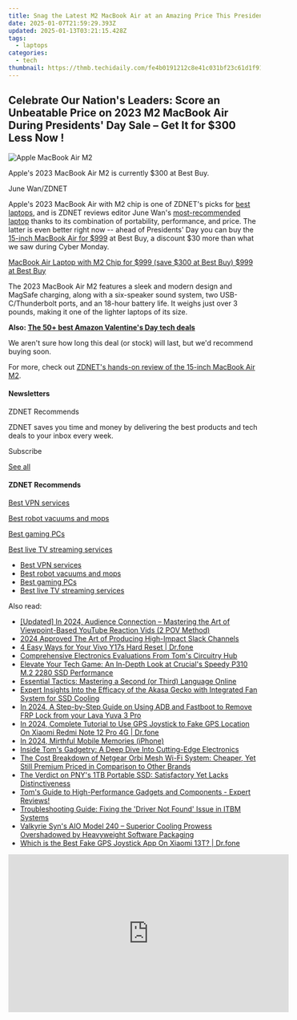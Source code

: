 ```yaml
---
title: Snag the Latest M2 MacBook Air at an Amazing Price This Presidents' Day - Save $300 Now on ZDNet!
date: 2025-01-07T21:59:29.393Z
updated: 2025-01-13T03:21:15.428Z
tags:
  - laptops
categories:
  - tech
thumbnail: https://thmb.techidaily.com/fe4b0191212c8e41c031bf23c61d1f9123e35ac3bb319d7b6d127b4e0747eef8.jpg
---
```


## Celebrate Our Nation's Leaders: Score an Unbeatable Price on 2023 M2 MacBook Air During Presidents' Day Sale – Get It for $300 Less Now !

![Apple MacBook Air M2](https://www.zdnet.com/a/img/resize/eaded57df6eda2633d2d09cf59350eb1bafbe110/2023/07/06/b9a88544-8ac8-4cf9-996e-9b37415f85c3/macbook-air-15-inch-hero.jpg?auto=webp&width=1280)

Apple's 2023 MacBook Air M2 is currently $300 at Best Buy. 

June Wan/ZDNET

Apple's 2023 MacBook Air with M2 chip is one of ZDNET's picks for [best laptops](https://www.zdnet.com/article/best-laptop/), and is ZDNET reviews editor June Wan's [most-recommended laptop](https://www.zdnet.com/article/i-cant-recommend-the-15-inch-macbook-air-enough-even-if-its-not-for-me/) thanks to its combination of portability, performance, and price. The latter is even better right now -- ahead of Presidents' Day you can buy the [15-inch MacBook Air for $999](https://shop-links.co/link/?url=https%3A%2F%2Fwww.bestbuy.com%2Fsite%2Fapple-macbook-air-15-laptop-m2-chip-8gb-memory-256gb-ssd-latest-model-midnight%2F6534606.p%3F&publisher_slug=itechdaily19598&exclusive=1) at Best Buy, a discount $30 more than what we saw during Cyber Monday. 

[MacBook Air Laptop with M2 Chip for $999 (save $300 at Best Buy) $999 at Best Buy](https://shop-links.co/link/?url=https%3A%2F%2Fwww.bestbuy.com%2Fsite%2Fapple-macbook-air-15-laptop-m2-chip-8gb-memory-256gb-ssd-latest-model-midnight%2F6534606.p%3F&publisher_slug=itechdaily19598&exclusive=1)

The 2023 MacBook Air M2 features a sleek and modern design and MagSafe charging, along with a six-speaker sound system, two USB-C/Thunderbolt ports, and an 18-hour battery life. It weighs just over 3 pounds, making it one of the lighter laptops of its size. 

**Also: [The 50+ best Amazon Valentine's Day tech deals](https://www.zdnet.com/home-and-office/best-amazon-deals-valentines-day-sale/)**

We aren't sure how long this deal (or stock) will last, but we'd recommend buying soon. 

For more, check out [ZDNET's hands-on review of the 15-inch MacBook Air M2](https://www.zdnet.com/article/i-cant-recommend-the-15-inch-macbook-air-enough-even-if-its-not-for-me/).

#### Newsletters

ZDNET Recommends

ZDNET saves you time and money by delivering the best products and tech deals to your inbox every week.

 Subscribe

[See all](https://www.zdnet.com/newsletters/)

#### **ZDNET** Recommends

[Best VPN services](https://www.zdnet.com/article/best-vpn/ "Best VPN services")

[Best robot vacuums and mops](https://www.zdnet.com/article/best-robot-vacuum-mop/ "Best robot vacuums and mops")

[Best gaming PCs](https://www.zdnet.com/article/best-gaming-pc/ "Best gaming PCs")

[Best live TV streaming services](https://www.zdnet.com/article/best-live-tv-streaming-service/ "Best live TV streaming services")

* [Best VPN services](https://www.zdnet.com/article/best-vpn/ "Best VPN services")
* [Best robot vacuums and mops](https://www.zdnet.com/article/best-robot-vacuum-mop/ "Best robot vacuums and mops")
* [Best gaming PCs](https://www.zdnet.com/article/best-gaming-pc/ "Best gaming PCs")
* [Best live TV streaming services](https://www.zdnet.com/article/best-live-tv-streaming-service/ "Best live TV streaming services")

<ins class="adsbygoogle"
     style="display:block"
     data-ad-format="autorelaxed"
     data-ad-client="ca-pub-7571918770474297"
     data-ad-slot="1223367746"></ins>

<ins class="adsbygoogle"
     style="display:block"
     data-ad-client="ca-pub-7571918770474297"
     data-ad-slot="8358498916"
     data-ad-format="auto"
     data-full-width-responsive="true"></ins>

<span class="atpl-alsoreadstyle">Also read:</span>
<div><ul>
<li><a href="https://facebook-video-share.techidaily.com/updated-in-2024-audience-connection-mastering-the-art-of-viewpoint-based-youtube-reaction-vids-2-pov-method/"><u>[Updated] In 2024, Audience Connection – Mastering the Art of Viewpoint-Based YouTube Reaction Vids (2 POV Method)</u></a></li>
<li><a href="https://vimeo-videos.techidaily.com/2024-approved-the-art-of-producing-high-impact-slack-channels/"><u>2024 Approved The Art of Producing High-Impact Slack Channels</u></a></li>
<li><a href="https://phone-solutions.techidaily.com/4-easy-ways-for-your-vivo-y17s-hard-reset-drfone-by-drfone-reset-android-reset-android/"><u>4 Easy Ways for Your Vivo Y17s Hard Reset | Dr.fone</u></a></li>
<li><a href="https://hardware-reviews.techidaily.com/comprehensive-electronics-evaluations-from-toms-circuitry-hub/"><u>Comprehensive Electronics Evaluations From Tom's Circuitry Hub</u></a></li>
<li><a href="https://hardware-reviews.techidaily.com/elevate-your-tech-game-an-in-depth-look-at-crucials-speedy-p310-m2-2280-ssd-performance/"><u>Elevate Your Tech Game: An In-Depth Look at Crucial's Speedy P310 M.2 2280 SSD Performance</u></a></li>
<li><a href="https://mondly-stories.techidaily.com/essential-tactics-mastering-a-second-or-third-language-online/"><u>Essential Tactics: Mastering a Second (or Third) Language Online</u></a></li>
<li><a href="https://hardware-reviews.techidaily.com/expert-insights-into-the-efficacy-of-the-akasa-gecko-with-integrated-fan-system-for-ssd-cooling/"><u>Expert Insights Into the Efficacy of the Akasa Gecko with Integrated Fan System for SSD Cooling</u></a></li>
<li><a href="https://android-frp.techidaily.com/in-2024-a-step-by-step-guide-on-using-adb-and-fastboot-to-remove-frp-lock-from-your-lava-yuva-3-pro-by-drfone-android/"><u>In 2024, A Step-by-Step Guide on Using ADB and Fastboot to Remove FRP Lock from your Lava Yuva 3 Pro</u></a></li>
<li><a href="https://review-topics.techidaily.com/in-2024-complete-tutorial-to-use-gps-joystick-to-fake-gps-location-on-xiaomi-redmi-note-12-pro-4g-drfone-by-drfone-virtual-android/"><u>In 2024, Complete Tutorial to Use GPS Joystick to Fake GPS Location On Xiaomi Redmi Note 12 Pro 4G | Dr.fone</u></a></li>
<li><a href="https://fox-http.techidaily.com/in-2024-mirthful-mobile-memories-iphone/"><u>In 2024, Mirthful Mobile Memories (iPhone)</u></a></li>
<li><a href="https://hardware-reviews.techidaily.com/inside-toms-gadgetry-a-deep-dive-into-cutting-edge-electronics/"><u>Inside Tom's Gadgetry: A Deep Dive Into Cutting-Edge Electronics</u></a></li>
<li><a href="https://hardware-reviews.techidaily.com/the-cost-breakdown-of-netgear-orbi-mesh-wi-fi-system-cheaper-yet-still-premium-priced-in-comparison-to-other-brands/"><u>The Cost Breakdown of Netgear Orbi Mesh Wi-Fi System: Cheaper, Yet Still Premium Priced in Comparison to Other Brands</u></a></li>
<li><a href="https://hardware-reviews.techidaily.com/the-verdict-on-pnys-1tb-portable-ssd-satisfactory-yet-lacks-distinctiveness/"><u>The Verdict on PNY's 1TB Portable SSD: Satisfactory Yet Lacks Distinctiveness</u></a></li>
<li><a href="https://hardware-reviews.techidaily.com/toms-guide-to-high-performance-gadgets-and-components-expert-reviews/"><u>Tom's Guide to High-Performance Gadgets and Components - Expert Reviews!</u></a></li>
<li><a href="https://driver-error.techidaily.com/troubleshooting-guide-fixing-the-driver-not-found-issue-in-itbm-systems/"><u>Troubleshooting Guide: Fixing the 'Driver Not Found' Issue in ITBM Systems</u></a></li>
<li><a href="https://hardware-reviews.techidaily.com/valkyrie-syns-aio-model-240-superior-cooling-prowess-overshadowed-by-heavyweight-software-packaging/"><u>Valkyrie Syn's AIO Model 240 – Superior Cooling Prowess Overshadowed by Heavyweight Software Packaging</u></a></li>
<li><a href="https://fake-location.techidaily.com/which-is-the-best-fake-gps-joystick-app-on-xiaomi-13t-drfone-by-drfone-virtual-android/"><u>Which is the Best Fake GPS Joystick App On Xiaomi 13T? | Dr.fone</u></a></li>
</ul></div>

<!-- affiliate ads begin -->
<iframe width="560" height="315" src="https://www.youtube.com/embed/6kzbT13ds3M?si=hBInu0Or-cX2ANJF" title="YouTube video player" frameborder="0" allow="accelerometer; autoplay; clipboard-write; encrypted-media; gyroscope; picture-in-picture; web-share" referrerpolicy="strict-origin-when-cross-origin" allowfullscreen></iframe>
<!-- affiliate ads end -->

